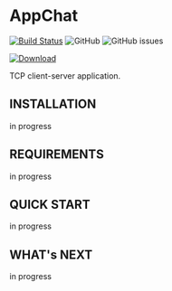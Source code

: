 # AppChat
[![Build Status](https://travis-ci.org/k-morozov/AppChat.svg?branch=release)](https://travis-ci.org/k-morozov/AppChat
)
![GitHub](https://img.shields.io/github/license/k-morozov/AppChat?style=flat-square)
![GitHub issues](https://img.shields.io/github/issues-raw/k-morozov/AppChat)


[ ![Download](https://api.bintray.com/packages/k-morozov/AppChat/AppChat/images/download.svg) ](https://bintray.com/k-morozov/AppChat/AppChat/_latestVersion)

TCP client-server application.

INSTALLATION
------------
in progress 

REQUIREMENTS
------------
in progress

QUICK START
-----------
in progress

WHAT's NEXT
-----------
in progress
